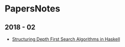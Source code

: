 
# PapersNotes

## 2018 - 02 
* [Structuring Depth First Search Algorithms in Haskell](https://galois.com/wp-content/uploads/2014/08/pub_JL_StructuringDFSAlgorithms.pdf)

